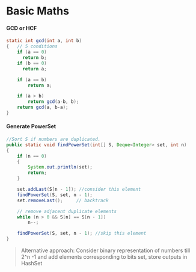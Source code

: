 # Basic Maths
#### GCD or HCF
```java
static int gcd(int a, int b)
{   // 5 conditions
    if (a == 0)
      return b;
    if (b == 0)
      return a;

    if (a == b)
        return a;

    if (a > b)
        return gcd(a-b, b);
    return gcd(a, b-a);
}
```

#### Generate PowerSet
```java
//Sort S if numbers are duplicated.  
public static void findPowerSet(int[] S, Deque<Integer> set, int n)
{
    if (n == 0)
    {
        System.out.println(set);
        return;
    }

    set.addLast(S[n - 1]); //consider this element
    findPowerSet(S, set, n - 1);
    set.removeLast();     // backtrack

    // remove adjacent duplicate elements
    while (n > 0 && S[n] == S[n - 1]) 
        n--;

    findPowerSet(S, set, n - 1); //skip this element
}
````    
> Alternative approach: Consider binary representation of numbers till 2^n -1 and add elements corresponding to bits set, store outputs in HashSet

